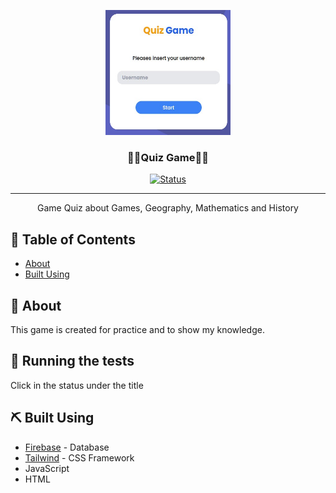 <p align="center">
  <a href="https://sedian27.github.io/QuizGame/" rel="noopener">
 <img width=200px height=200px src="ss/01.jpg" alt="Project logo"></a>
</p>

<h3 align="center">🐱‍💻Quiz Game🐱‍💻</h3>

<div align="center">

[![Status](https://img.shields.io/badge/status-active-success.svg)](https://sedian27.github.io/QuizGame/)

</div>

---

<p align="center"> Game Quiz about Games, Geography, Mathematics and History
    <br> 
</p>

## 📝 Table of Contents

- [About](#about)
- [Built Using](#built_using)

## 🧐 About <a name = "about"></a>

This game is created for practice and to show my knowledge.

## 🔧 Running the tests <a name = "tests"></a>

Click in the status under the title

## ⛏️ Built Using <a name = "built_using"></a>

- [Firebase](https://firebase.google.com/) - Database
- [Tailwind](https://tailwindcss.com/) - CSS Framework
- JavaScript
- HTML
